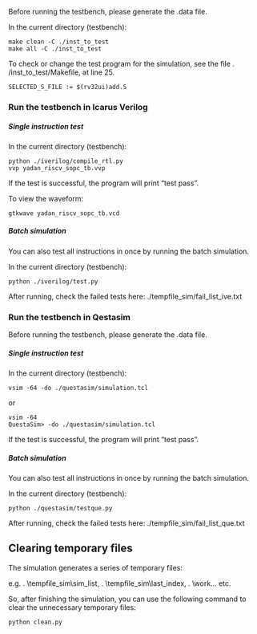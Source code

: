 Before running the testbench, please generate the .data file. 

In the current directory (testbench):

```
make clean -C ./inst_to_test
make all -C ./inst_to_test
```

To check or change the test program for the simulation, see the file . /inst_to_test/Makefile, at line 25.

```
SELECTED_S_FILE := $(rv32ui)add.S
```

### Run the testbench in Icarus Verilog

##### Single instruction test

In the current directory (testbench):

```
python ./iverilog/compile_rtl.py
vvp yadan_riscv_sopc_tb.vvp
```

If the test is successful, the program will print “test pass”.

To view the waveform:

```
gtkwave yadan_riscv_sopc_tb.vcd
```

##### Batch simulation

You can also test all instructions in once by running the batch simulation.

In the current directory (testbench):

```
python ./iverilog/test.py
```

 After running, check the failed tests here: ./tempfile_sim/fail_list_ive.txt

### Run the testbench in Qestasim

Before running the testbench, please generate the .data file. 

##### Single instruction test

In the current directory (testbench):

```
vsim -64 -do ./questasim/simulation.tcl
```

or

```
vsim -64
QuestaSim> -do ./questasim/simulation.tcl
```

If the test is successful, the program will print “test pass”.

##### Batch simulation

You can also test all instructions in once by running the batch simulation.

In the current directory (testbench):

```
python ./questasim/testque.py
```

 After running, check the failed tests here: ./tempfile_sim/fail_list_que.txt

 ## Clearing temporary files

The simulation generates a series of temporary files:

 e.g. . \tempfile_sim\sim_list, . \tempfile_sim\last_index, . \work\... etc.

So, after finishing the simulation, you can use the following command to clear the unnecessary temporary files:

```
python clean.py
```